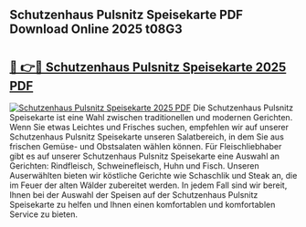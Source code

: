 ## Schutzenhaus Pulsnitz Speisekarte PDF Download Online 2025 t08G3

# <h2><a href="http://gcdhwx.nevu.top/?p=Schutzenhaus+Pulsnitz+Speisekarte">🔗 👉🔴 Schutzenhaus Pulsnitz Speisekarte 2025 PDF</a></h2>

[![Schutzenhaus Pulsnitz Speisekarte 2025 PDF](https://i.imgur.com/dBaPXMq.png)](http://gcdhwx.nevu.top/?p=Schutzenhaus+Pulsnitz+Speisekarte)
Die Schutzenhaus Pulsnitz Speisekarte ist eine Wahl zwischen traditionellen und modernen Gerichten. Wenn Sie etwas Leichtes und Frisches suchen, empfehlen wir auf unserer Schutzenhaus Pulsnitz Speisekarte unseren Salatbereich, in dem Sie aus frischen Gemüse- und Obstsalaten wählen können. Für Fleischliebhaber gibt es auf unserer Schutzenhaus Pulsnitz Speisekarte eine Auswahl an Gerichten: Rindfleisch, Schweinefleisch, Huhn und Fisch. Unseren Auserwählten bieten wir köstliche Gerichte wie Schaschlik und Steak an, die im Feuer der alten Wälder zubereitet werden. In jedem Fall sind wir bereit, Ihnen bei der Auswahl der Speisen auf der Schutzenhaus Pulsnitz Speisekarte zu helfen und Ihnen einen komfortablen und komfortablen Service zu bieten.

